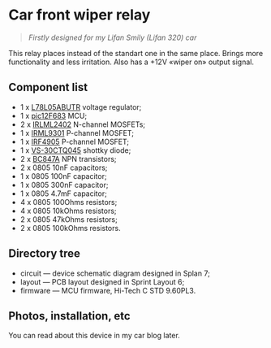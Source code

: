 Car front wiper relay
=====================

> *Firstly designed for my Lifan Smily (Lifan 320) car*

This relay places instead of the standart one in the same place. Brings more functionality and less irritation.
Also has a +12V «wiper on» output signal.

Component list
--------------
 - 1 x [L78L05ABUTR] voltage regulator;
 - 1 x [pic12F683] MCU;
 - 2 x [IRLML2402] N-channel MOSFETs;
 - 1 x [IRML9301] P-channel MOSFET;
 - 1 x [IRF4905] P-channel MOSFET;
 - 1 x [VS-30CTQ045] shottky diode;
 - 2 x [BC847A] NPN transistors;
 - 2 x 0805 10nF capacitors;
 - 1 x 0805 100nF capacitor;
 - 1 x 0805 300nF capacitor;
 - 1 x 0805 4.7mF capacitor;
 - 4 x 0805 100Ohms resistors;
 - 4 x 0805 10kOhms resistors;
 - 2 x 0805 47kOhms resistors;
 - 2 x 0805 100kOhms resistors.

Directory tree
--------------
 - circuit — device schematic diagram designed in Splan 7;
 - layout — PCB layout designed in Sprint Layout 6;
 - firmware — MCU firmware, Hi-Tech C STD 9.60PL3.

Photos, installation, etc
-------------------------
You can read about this device in my car blog later.






[L78L05ABUTR]:http://www.st.com/st-web-ui/static/active/en/resource/technical/document/datasheet/CD00000446.pdf
[pic12F683]:http://ww1.microchip.com/downloads/en/devicedoc/41211d_.pdf
[IRLML2402]:http://www.irf.com/product-info/datasheets/data/irlml2402.pdf
[IRML9301]:http://www.irf.com/product-info/datasheets/data/irlml9301pbf.pdf
[IRF4905]:http://www.irf.com/product-info/datasheets/data/irf4905.pdf
[VS-30CTQ045]:http://www.irf.com/product-info/datasheets/data/30ctq035.pdf
[BC847A]:http://www.nxp.com/documents/data_sheet/BC847_SER.pdf